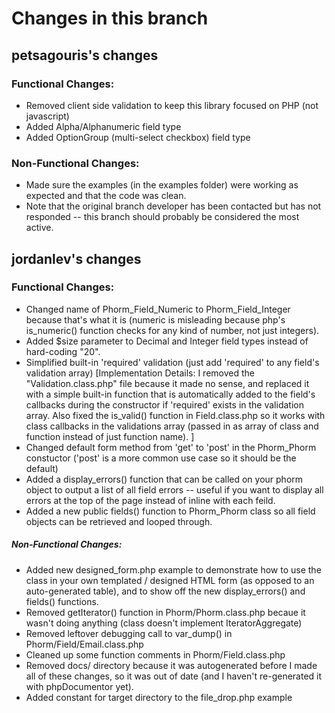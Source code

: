 # Changes in this branch
## petsagouris's changes
### Functional Changes:
* Removed client side validation to keep this library focused on PHP (not javascript)
* Added Alpha/Alphanumeric field type
* Added OptionGroup (multi-select checkbox) field type

### Non-Functional Changes:
* Made sure the examples (in the examples folder) were working as expected and that the code was clean.
* Note that the original branch developer has been contacted but has not responded -- this branch should probably be considered the most active.

## jordanlev's changes
### Functional Changes:
* Changed name of Phorm\_Field\_Numeric to Phorm\_Field\_Integer because that's what it is (numeric is misleading because php's is\_numeric() function checks for any kind of number, not just integers).
* Added $size parameter to Decimal and Integer field types instead of hard-coding "20".
* Simplified built-in 'required' validation (just add 'required' to any field's validation array) [Implementation Details: I removed the "Validation.class.php" file because it made no sense, and replaced it with a simple built-in function that is automatically added to the field's callbacks during the constructor if 'required' exists in the validation array. Also fixed the is\_valid() function in Field.class.php so it works with class callbacks in the validations array (passed in as array of class and function instead of just function name). ]
* Changed default form method from 'get' to 'post' in the Phorm\_Phorm constuctor ('post' is a more common use case so it should be the default)
* Added a display\_errors() function that can be called on your phorm object to output a list of all field errors -- useful if you want to display all errors at the top of the page instead of inline with each feild.
* Added a new public fields() function to Phorm\_Phorm class so all field objects can be retrieved and looped through.

##### Non-Functional Changes:
* Added new designed\_form.php example to demonstrate how to use the class in your own templated / designed HTML form (as opposed to an auto-generated table), and to show off the new display\_errors() and fields() functions.
* Removed getIterator() function in Phorm/Phorm.class.php becaue it wasn't doing anything (class doesn't implement IteratorAggregate)
* Removed leftover debugging call to var\_dump() in Phorm/Field/Email.class.php
* Cleaned up some function comments in Phorm/Field.class.php
* Removed docs/ directory because it was autogenerated before I made all of these changes, so it was out of date (and I haven't re-generated it with phpDocumentor yet).
* Added constant for target directory to the file\_drop.php example